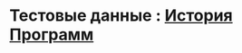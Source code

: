 

# Тестовые данные : <a href="https://github.com/Programstory/History-Of-Programming"> История Программ</a>

